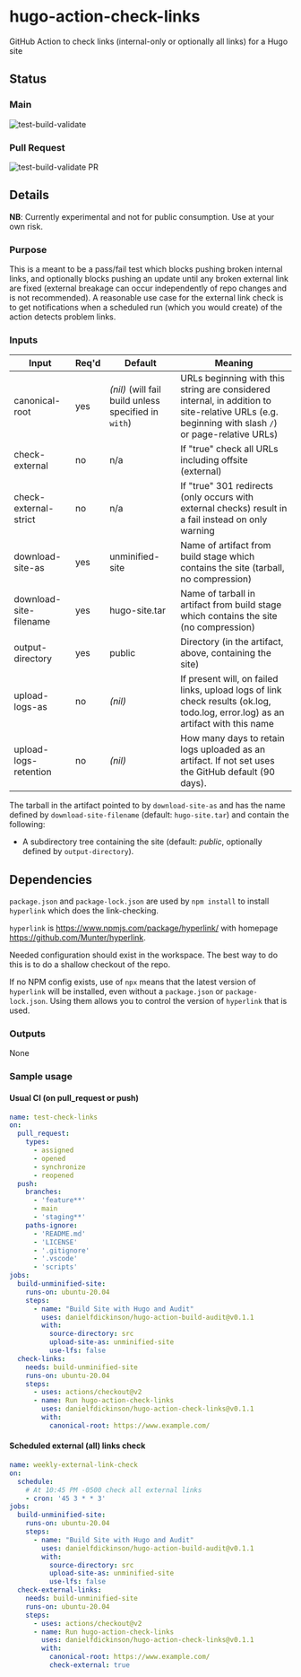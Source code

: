 # hugo-action-check-links
GitHub Action to check links (internal-only or optionally all links) for a Hugo site

## Status

### Main

![test-build-validate](https://github.com/danielfdickinson/hugo-action-check-links/actions/workflows/test-check-links.yml/badge.svg)

### Pull Request

![test-build-validate PR](https://github.com/danielfdickinson/hugo-action-check-links/actions/workflows/test-check-links.yml/badge.svg?event=pull_request)

## Details

**NB**: Currently experimental and not for public consumption. Use at your own risk.

### Purpose

This is a meant to be a pass/fail test which blocks pushing broken internal links, and optionally blocks pushing an update until any broken external link are fixed (external breakage can occur independently of repo changes and is not recommended). A reasonable use case for the external link check is to get notifications when a scheduled run (which you would create) of the action detects problem links.

### Inputs

| Input | Req'd | Default | Meaning |
|-------|-------|---------|---------|
| canonical-root | yes | _(nil)_ (will fail build unless specified in ``with``) | URLs beginning with this string are considered internal, in addition to site-relative URLs (e.g. beginning with slash ``/``) or page-relative URLs) |
| check-external | no | n/a | If "true" check all URLs including offsite (external) |
| check-external-strict | no | n/a | If "true" 301 redirects (only occurs with external checks) result in a fail instead on only warning |
| download-site-as | yes | unminified-site | Name of artifact from build stage which contains the site (tarball, no compression) |
| download-site-filename | yes | hugo-site.tar | Name of tarball in artifact from build stage which contains the site (no compression) |
| output-directory | yes | public | Directory (in the artifact, above, containing the site) |
| upload-logs-as | no | _(nil)_ | If present will, on failed links, upload logs of link check results (ok.log, todo.log, error.log) as an artifact with this name |
| upload-logs-retention | no | _(nil)_ | How many days to retain logs uploaded as an artifact. If not set uses the GitHub default (90 days). |

The tarball in the artifact pointed to by ``download-site-as`` and has the name defined by ``download-site-filename`` (default: ``hugo-site.tar``) and contain the following:

* A subdirectory tree containing the site (default: _public_, optionally defined by ``output-directory``).

## Dependencies

``package.json`` and ``package-lock.json`` are used by ``npm install`` to install ``hyperlink`` which does the link-checking.

``hyperlink`` is <https://www.npmjs.com/package/hyperlink/> with homepage <https://github.com/Munter/hyperlink>.

Needed configuration should exist in the workspace. The best way to do this is to do a shallow checkout of the repo.

If no NPM config exists, use of ``npx`` means that the latest version of ``hyperlink`` will be installed, even without a ``package.json`` or ``package-lock.json``. Using them allows you to control the version of ``hyperlink`` that is used.

### Outputs

None

### Sample usage

#### Usual CI (on pull_request or push)

```yaml
name: test-check-links
on:
  pull_request:
    types:
      - assigned
      - opened
      - synchronize
      - reopened
  push:
    branches:
      - 'feature**'
      - main
      - 'staging**'
    paths-ignore:
      - 'README.md'
      - 'LICENSE'
      - '.gitignore'
      - '.vscode'
      - 'scripts'
jobs:
  build-unminified-site:
    runs-on: ubuntu-20.04
    steps:
      - name: "Build Site with Hugo and Audit"
        uses: danielfdickinson/hugo-action-build-audit@v0.1.1
        with:
          source-directory: src
          upload-site-as: unminified-site
          use-lfs: false
  check-links:
    needs: build-unminified-site
    runs-on: ubuntu-20.04
    steps:
      - uses: actions/checkout@v2
      - name: Run hugo-action-check-links
        uses: danielfdickinson/hugo-action-check-links@v0.1.1
        with:
          canonical-root: https://www.example.com/
```

#### Scheduled external (all) links check

```yaml
name: weekly-external-link-check
on:
  schedule:
    # At 10:45 PM -0500 check all external links
    - cron: '45 3 * * 3'
jobs:
  build-unminified-site:
    runs-on: ubuntu-20.04
    steps:
      - name: "Build Site with Hugo and Audit"
        uses: danielfdickinson/hugo-action-build-audit@v0.1.1
        with:
          source-directory: src
          upload-site-as: unminified-site
          use-lfs: false
  check-external-links:
    needs: build-unminified-site
    runs-on: ubuntu-20.04
    steps:
      - uses: actions/checkout@v2
      - name: Run hugo-action-check-links
        uses: danielfdickinson/hugo-action-check-links@v0.1.1
        with:
          canonical-root: https://www.example.com/
          check-external: true
```
